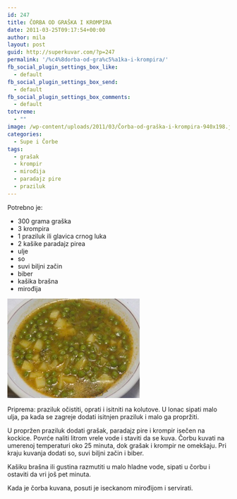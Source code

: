 ```yaml
---
id: 247
title: ČORBA OD GRAŠKA I KROMPIRA
date: 2011-03-25T09:17:54+00:00
author: mila
layout: post
guid: http://superkuvar.com/?p=247
permalink: '/%c4%8dorba-od-gra%c5%a1ka-i-krompira/'
fb_social_plugin_settings_box_like:
  - default
fb_social_plugin_settings_box_send:
  - default
fb_social_plugin_settings_box_comments:
  - default
totvreme:
  - ""
image: /wp-content/uploads/2011/03/Čorba-od-graška-i-krompira-940x198.jpg
categories:
  - Supe i Čorbe
tags:
  - grašak
  - krompir
  - mirođija
  - paradajz pire
  - praziluk
---
```

Potrebno je:

  * 300 grama graška
  * 3 krompira
  * 1 praziluk ili glavica crnog luka
  * 2 kašike paradajz pirea
  * ulje
  * so
  * suvi biljni začin
  * biber
  * kašika brašna
  * mirođija

<img class="alignnone size-medium wp-image-5065" src="/wp-content/uploads/2011/03/Čorba-od-graška-i-krompira-300x225.jpg" alt="Čorba od graška i krompira" width="300" height="225" /> 

Priprema: praziluk očistiti, oprati i isitniti na kolutove. U lonac sipati malo ulja, pa kada se zagreje dodati isitnjen praziluk i malo ga propržiti.

U propržen praziluk dodati grašak, paradajz pire i krompir isečen na kockice. Povrće naliti litrom vrele vode i staviti da se kuva. Čorbu kuvati na umerenoj temperaturi oko 25 minuta, dok grašak i krompir ne omekšaju. Pri kraju kuvanja dodati so, suvi biljni začin i biber.

Kašiku brašna ili gustina razmutiti u malo hladne vode, sipati u čorbu i ostaviti da vri još pet minuta.

Kada je čorba kuvana, posuti je iseckanom mirođijom i servirati.